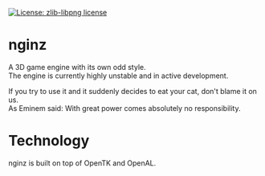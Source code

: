 [![License: zlib-libpng license][licenseimg]][licenseurl]

# nginz
A 3D game engine with its own odd style.  
The engine is currently highly unstable and in active development.  

If you try to use it and it suddenly decides to eat your cat, don't blame it on us.  
As Eminem said: With great power comes absolutely no responsibility.

# Technology
nginz is built on top of OpenTK and OpenAL.

  [licenseurl]: https://tldrlegal.com/license/zlib-libpng-license-(zlib)
  [licenseimg]: https://img.shields.io/github/license/splitandthechro/nginz.svg?style=flat-square

